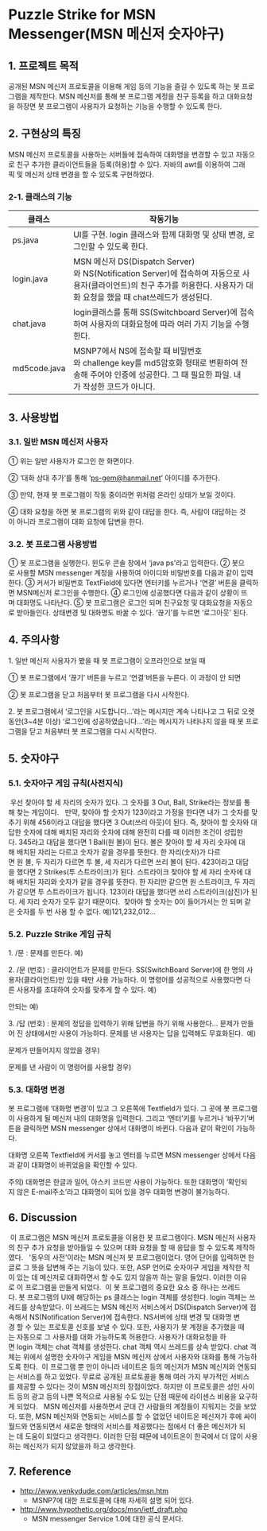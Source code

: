 # Puzzle Strike for MSN Messenger(MSN 메신저 숫자야구)

## 1. 프로젝트 목적

공개된 MSN 메신저 프로토콜을 이용해 게임 등의 기능을 즐길 수 있도록 하는 봇 프로그램을 제작한다. MSN 메신저를 통해 봇 프로그램 계정을 친구 등록을 하고 대화요청을 하장면 봇 프로그램이 사용자가 요청하는 기능을 수행할 수 있도록 한다.

## 2. 구현상의 특징

MSN 메신저 프로토콜을 사용하는 서버들에 접속하여 대화명을 변경할 수 있고 자동으로 친구 추가한 클라이언트들을 등록(허용)할 수 있다. 자바의 awt를 이용하여 그래픽 및 메신저 상태 변경을 할 수 있도록 구현하였다. 

### 2-1. 클래스의 기능

|클래스|작동기능|
|-|-|
|ps.java|UI를 구현. login 클래스와 함께 대화명 및 상태 변경, 로그인할 수 있도록 한다.|
|login.java|MSN 메신저 DS(Dispatch Server)와 NS(Notification Server)에 접속하여 자동으로 사용자(클라이언트)의 친구 추가를 허용한다. 사용자가 대화 요청을 했을 때 chat쓰레드가 생성된다.|
|chat.java|login클래스를 통해 SS(Switchboard Server)에 접속하여 사용자의 대화요청에 따라 여러 가지 기능을 수행한다.|
|md5code.java|MSNP7에서 NS에 접속할 때 비밀번호와 challenge key를 md5암호화 형태로 변환하여 전송해 주어야 인증에 성공한다. 그 때 필요한 파일. 내가 작성한 코드가 아니다.|

## 3. 사용방법

### 3.1. 일반 MSN 메신저 사용자

① 위는 일반 사용자가 로그인 한 화면이다. 

② ‘대화 상대 추가’를 통해 ‘ps-gem@hanmail.net’ 아이디를 추가한다.

③ 만약, 현재 봇 프로그램이 작동 중이라면 위처럼 온라인 상태가 보일 것이다.

④ 대화 요청을 하면 봇 프로그램의 위와 같이 대답을 한다. 즉, 사람이 대답하는 것이 아니라 프로그램이 대화 요청에 답변을 한다.

### 3.2. 봇 프로그램 사용방법
① 봇 프로그램을 실행한다. 윈도우 콘솔 창에서 ‘java ps'라고 입력한다.
② 봇으로 사용할 MSN messenger 계정을 사용하여 아이디와 비밀번호를 다음과 같이 입력한다.
③ 커서가 비밀번호 TextField에 있다면 엔터키를 누르거나 ‘연결’ 버튼을 클릭하면 MSN메신저 로그인을 수행한다.
④ 로그인에 성공했다면 다음과 같이 상황이 뜨며 대화명도 나타난다.
⑤ 봇 프로그램은 로그인 되며 친구요청 및 대화요청을 자동으로 받아들인다. 상태변경 및 대화명도 바꿀 수 있다. ‘끊기’를 누르면 ‘로그아웃’ 된다.

## 4. 주의사항

1. 일반 메신저 사용자가 봤을 때 봇 프로그램이 오프라인으로 보일 때

① 봇 프로그램에서 ‘끊기’ 버튼을 누르고 ‘연결’버튼을 누른다.
이 과정이 안 되면

② 봇 프로그램을 닫고 처음부터 봇 프로그램을 다시 시작한다. 

2. 봇 프로그램에서 ‘로그인을 시도합니다...’라는 메시지만 계속 나타나고 그 뒤로 오랫동안(3~4분 이상) ‘로그인에 성공하였습니다...’라는 메시지가 나타나지 않을 때
봇 프로그램을 닫고 처음부터 봇 프로그램을 다시 시작한다.

## 5. 숫자야구
### 5.1. 숫자야구 게임 규칙(사전지식)
 우선 찾아야 할 세 자리의 숫자가 있다. 그 숫자를 3 Out, Ball, Strike라는 정보를 통해 찾는 게임이다. 
 만약, 찾아야 할 숫자가 123이라고 가정을 한다면 내가 그 숫자를 맞추기 위해 456이라고 대답을 했다면 3 Out(쓰리 아웃)이 된다. 즉, 찾아야 할 숫자와 대답한 숫자에 대해 배치된 자리와 숫자에 대해 완전히 다를 때 이러한 조건이 성립한다. 345라고 대답을 했다면 1 Ball(원 볼)이 된다. 볼은 찾아야 할 세 자리 숫자에 대해 배치된 자리는 다르고 숫자가 같을 경우를 뜻한다. 한 자리(숫자)가 다르면 원 볼, 두 자리가 다르면 투 볼, 세 자리가 다르면 쓰리 볼이 된다. 423이라고 대답을 했다면 2 Strikes(투 스트라이크)가 된다. 스트라이크 찾아야 할 세 자리 숫자에 대해 배치된 자리와 숫자가 같을 경우를 뜻한다. 한 자리만 같으면 원 스트라이크, 두 자리가 같으면 투 스트라이크가 됩니다. 123이라 대답을 했다면 쓰리 스트라이크(삼진)가 된다. 세 자리 숫자가 모두 같기 때문이다.
 찾아야 할 숫자는 0이 들어가서는 안 되며 같은 숫자를 두 번 사용 할 수 없다.
예)121,232,012... 

### 5.2. Puzzle Strike 게임 규칙
1. /문 : 문제를 만든다.
예)

2. /문 (번호) : 클라이언트가 문제를 만든다.
SS(SwitchBoard Server)에 한 명의 사용자(클라이언트)만 있을 때만 사용 가능하다.
이 명령어를 성공적으로 사용했다면 다른 사용자를 초대하여 숫자를 맞추게 할 수 있다.
예)

안되는 예)


3. /답 (번호) : 문제의 정답을 입력하기 위해 답변을 하기 위해 사용한다...
문제가 만들어 진 상태에서만 사용이 가능하다. 문제를 낸 사용자는 답을 입력해도 무효화된다. 
예)

문제가 만들어지지 않았을 경우)

문제를 낸 사람이 이 명령어를 사용할 경우)


### 5.3. 대화명 변경
봇 프로그램에 ‘대화명 변경’이 있고 그 오른쪽에 Textfield가 있다. 그 곳에 봇 프로그램이 사용하게 될 메신저 내의 대화명을 입력한다. 그리고 ‘엔터’키를 누르거나 ‘바꾸기’버튼을 클릭하면 MSN messenger 상에서 대화명이 바뀐다. 다음과 같이 확인이 가능하다.

대화명 오른쪽 Textfield에 커서를 놓고 엔터를 누르면 MSN messenger 상에서 다음과 같이 대화명이 바뀌었음을 확인할 수 있다.

주의) 대화명은 한글과 일어, 아스키 코드만 사용이 가능하다.
또한 대화명이 ‘확인되지 않은 E-mail주소’라고 대화명이 되어 있을 경우 대화명 변경이 불가능하다.

## 6. Discussion
 이 프로그램은 MSN 메신저 프로토콜을 이용한 봇 프로그램이다. MSN 메신저 사용자의 친구 추가 요청을 받아들일 수 있으며 대화 요청을 할 때 응답을 할 수 있도록 제작하였다.   '동우의 사전'이라는 MSN 메신저 봇 프로그램이었다. 영어 단어를 입력하면 한글로 그 뜻을 답변해 주는 기능이 있다. 또한, ASP 언어로 숫자야구 게임을 제작한 적이 있는 데 메신저로 대화하면서 할 수도 있지 않을까 하는 말을 들었다. 이러한 이유로 이 프로그램을 만들게 되었다.
 이 봇 프로그램의 중요한 요소 중 하나는 쓰레드다. 봇 프로그램의 UI에 해당하는 ps 클래스는 login 객체를 생성한다. login 객체는 쓰레드를 상속받았다. 이 쓰레드는 MSN 메신저 서비스에서 DS(Dispatch Server)에 접속해서 NS(Notification Server)에 접속한다. NS서버에 상태 변경 및 대화명 변경 할 수 있는 프로토콜 신호를 보낼 수 있다. 또한, 사용자가 봇 계정을 추가했을 때는 자동으로 그 사용자를 대화 가능하도록 허용한다. 사용자가 대화요청을 하면 login 객체는 chat 객체를 생성한다. chat 객체 역시 쓰레드를 상속 받았다. chat 객체는 위에서 설명한 숫자야구 게임을 MSN 메신저 상에서 사용자와 대화를 통해 가능하도록 한다.
 이 프로그램 뿐 만이 아니라 네이트온 등의 메신저가 MSN 메신저와 연동되는 서비스를 하고 있었다. 무료로 공개된 프로토콜을 통해 여러 가지 부가적인 서비스를 제공할 수 있다는 것이 MSN 메신저의 장점이었다. 하지만 이 프로토콜은 성인 사이트 등의 광고 등의 나쁜 목적으로 사용될 수도 있는 단점 때문에 라이센스 비용을 요구하게 되었다. 
 MSN 메신저를 사용하면서 군대 간 사람들의 계정들이 지워지는 것을 보았다. 또한, MSN 메신저와 연동되는 서비스를 할 수 없었던 네이트온 메신저가 후에 싸이월드와 연동되면서 새로운 형태의 서비스를 제공했다는 점에서 더 좋은 메신저가 되는 데 도움이 되었다고 생각한다. 이러한 단점 때문에 네이트온이 한국에서 더 많이 사용하는 메신저가 되지 않았을까 하고 생각한다. 
 
## 7. Reference
* http://www.venkydude.com/articles/msn.htm
  - MSNP7에 대한 프로토콜에 대해 자세히 설명 되어 있다.
* http://www.hypothetic.org/docs/msn/ietf_draft.php
  - MSN messenger Service 1.0에 대한 공식 문서다.




